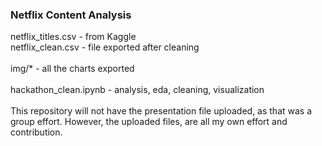 ### Netflix Content Analysis

netflix_titles.csv - from Kaggle<br>
netflix_clean.csv - file exported after cleaning<br>
<br>
img/* - all the charts exported<br>
<br>
hackathon_clean.ipynb - analysis, eda, cleaning, visualization<br>
<br>
This repository will not have the presentation file uploaded, as that was a group effort. However, the uploaded files, are all my own effort and contribution.
